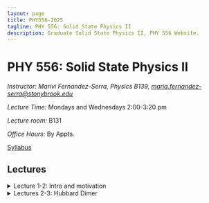 ```yaml
---
layout: page
title: PHY556-2025
tagline: PHY 556: Solid State Physics II
description: Graduate Solid State Physics II, PHY 556 Website.
---
```


# PHY 556: Solid State Physics II

*Instructor: Marivi Fernandez-Serra, Physics B139, maria.fernandez-serra@stonybrook.edu*  

*Lecture Time:* Mondays and Wednesdays 2:00-3:20 pm

*Lecture room:* B131

*Office Hours:* By Appts.

[Syllabus](pages/syllabus.html)

## Lectures

<details>
  <summary>Lecture 1-2: Intro and motivation</summary>

<ul>
  <li> <a href="./pages/Lectures/L1.pdf" target="_blank" rel="noopener noreferrer">Lecture 1 notes</a>  </li>
  
   <li> Readings: </li>
  <ul>
  <li> Interacting electrons Chapters 1-3 </li>
    </ul>  

  
  </ul>
</details>

<details>
  <summary>Lectures 2-3: Hubbard Dimer </summary>

<ul>
  <li> <a href="./pages/Lectures/HubbardDimer.pdf" target="_blank" rel="noopener noreferrer">Lecture 2 notes</a>  </li>
  
  <li> Readings: </li>
  <ul>
  <li> <a href="./pages/Lectures/FalicovHarris.pdf" target="_blank" rel="noopener noreferrer">Falicov Harris 1969 Paper</a> </li>
    </ul>  
  </ul>
</details>



